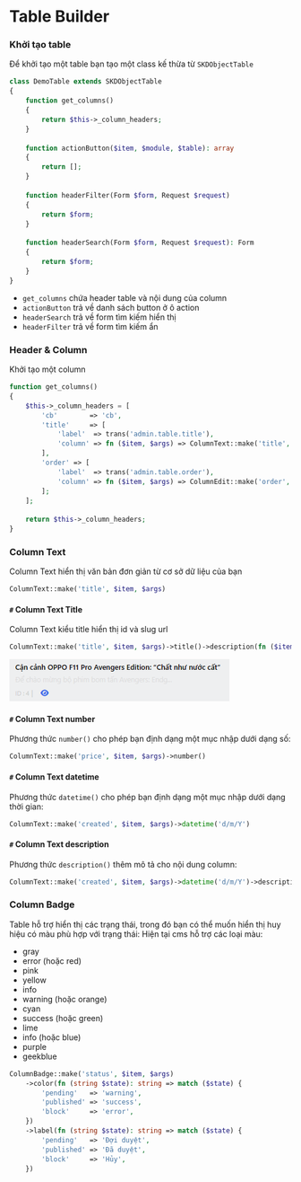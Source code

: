 # Table Builder

### Khởi tạo table
Để khởi tạo một table bạn tạo một class kế thừa từ `SKDObjectTable`
```php
class DemoTable extends SKDObjectTable
{
    function get_columns()
    {
        return $this->_column_headers;
    }
    
    function actionButton($item, $module, $table): array
    {
        return [];
    }
    
    function headerFilter(Form $form, Request $request)
    {
        return $form;
    }

    function headerSearch(Form $form, Request $request): Form
    {
        return $form;
    }
}
```

- `get_columns` chứa header table và nội dung của column
- `actionButton` trả về danh sách button ở ô action
- `headerSearch` trả về form tìm kiếm hiển thị
- `headerFilter` trả về form tìm kiếm ẩn

### Header & Column
Khởi tạo một column
```php
function get_columns()
{
    $this->_column_headers = [
        'cb'        => 'cb',
        'title'     => [
            'label'  => trans('admin.table.title'),
            'column' => fn ($item, $args) => ColumnText::make('title', $item, $args)->title()->description(fn ($item): string => $item->excerpt),
        ],
        'order' => [
            'label'  => trans('admin.table.order'),
            'column' => fn ($item, $args) => ColumnEdit::make('order', $item, $args),
        ];
    ];

    return $this->_column_headers;
}

```
### Column Text
Column Text hiển thị văn bản đơn giản từ cơ sở dữ liệu của bạn

```php
ColumnText::make('title', $item, $args)
```
#### `#` Column Text Title
Column Text kiểu title hiển thị id và slug url
```php
ColumnText::make('title', $item, $args)->title()->description(fn ($item): string => $item->excerpt)
```
![img_2.png](img_2.png)

#### `#` Column Text number
Phương thức `number()` cho phép bạn định dạng một mục nhập dưới dạng số:
```php
ColumnText::make('price', $item, $args)->number()
```

#### `#` Column Text datetime
Phương thức `datetime()` cho phép bạn định dạng một mục nhập dưới dạng thời gian:

```php
ColumnText::make('created', $item, $args)->datetime('d/m/Y')
```

#### `#` Column Text description
Phương thức `description()` thêm mô tả cho nội dung column:

```php
ColumnText::make('created', $item, $args)->datetime('d/m/Y')->description(fn ($item): string => $item->excerpt)
```
### Column Badge
Table hỗ trợ hiển thị các trạng thái, trong đó bạn có thể muốn hiển thị huy hiệu có màu phù hợp với trạng thái:
Hiện tại cms hỗ trợ các loại màu:
- gray
- error (hoặc red)
- pink
- yellow
- info
- warning (hoặc orange)
- cyan
- success (hoặc green)
- lime
- info (hoặc blue)
- purple
- geekblue

```php
ColumnBadge::make('status', $item, $args)
    ->color(fn (string $state): string => match ($state) {
        'pending'   => 'warning',
        'published' => 'success',
        'block'     => 'error',
    })
    ->label(fn (string $state): string => match ($state) {
        'pending'   => 'Đợi duyệt',
        'published' => 'Đã duyệt',
        'block'     => 'Hủy',
    })
```
